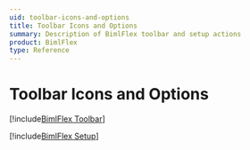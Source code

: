 ```yaml
---
uid: toolbar-icons-and-options
title: Toolbar Icons and Options
summary: Description of BimlFlex toolbar and setup actions
product: BimlFlex
type: Reference
---
```


# Toolbar Icons and Options

[!include[BimlFlex Toolbar](_incl-toolbar.md)]

[!include[BimlFlex Setup](_incl-settings-pane.md)]
